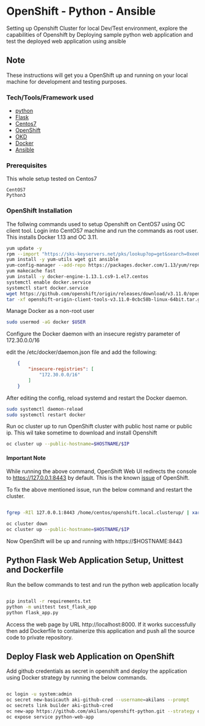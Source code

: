 # OpenShift - Python - Ansible

Setting up Openshift Cluster for local Dev/Test environment, explore the capabilities of Openshift by Deploying sample python web application and test the deployed web application using ansible

## Note

These instructions will get you a OpenShift up and running on your local machine for development and testing purposes.

### Tech/Tools/Framework used

* [python](https://www.python.org/)
* [Flask](http://flask.pocoo.org/)
* [Centos7](https://www.centos.org/)
* [OpenShift](https://www.openshift.com/)
* [OKD](https://www.okd.io/)
* [Docker](https://www.docker.com/)
* [Ansible](https://www.ansible.com/)

### Prerequisites

This whole setup tested on Centos7

```
CentOS7
Python3

```

### OpenShift Installation

The follwing commands used to setup Openshift on CentOS7 using OC client tool. Login into CentOS7 machine and run the commands as root user. This installs Docker 1.13 and OC 3.11. 

```bash
yum update -y
rpm --import "https://sks-keyservers.net/pks/lookup?op=get&search=0xee6d536cf7dc86e2d7d56f59a178ac6c6238f52e"
yum install -y yum-utils wget git ansible
yum-config-manager --add-repo https://packages.docker.com/1.13/yum/repo/main/centos/7
yum makecache fast
yum install -y docker-engine-1.13.1.cs9-1.el7.centos
systemctl enable docker.service
systemctl start docker.service
wget https://github.com/openshift/origin/releases/download/v3.11.0/openshift-origin-client-tools-v3.11.0-0cbc58b-linux-64bit.tar.gz
tar -xf openshift-origin-client-tools-v3.11.0-0cbc58b-linux-64bit.tar.gz -C /usr/local/bin/ --strip-components=1

```

Manage Docker as a non-root user

```bash
sudo usermod -aG docker $USER
```

Configure the Docker daemon with an insecure registry parameter of 172.30.0.0/16

edit the /etc/docker/daemon.json file and add the following:

```json
    {
        "insecure-registries": [
            "172.30.0.0/16"
        ]
    }
```

After editing the config, reload systemd and restart the Docker daemon.

```bash
sudo systemctl daemon-reload
sudo systemctl restart docker
```

Run oc cluster up to run OpenShift cluster with public host name or public ip. This wil take sometime to download and install Openshift

```bash
oc cluster up --public-hostname=$HOSTNAME/$IP 
```
#### Important Note

While running the above command, OpenShift Web UI redirects the console to https://127.0.0.1:8443 by default. This is the known [issue](https://github.com/openshift/origin/issues/20726) of OpenShift.

To fix the above mentioned issue, run the below command and restart the cluster.

```bash

fgrep -RIl 127.0.0.1:8443 /home/centos/openshift.local.clusterup/ | xargs sed -i 's/127.0.0.1:8443/$HOSTNAME:8443/g'

oc cluster down
oc cluster up --public-hostname=$HOSTNAME/$IP

```
Now OpenShift will be up and running with https://$HOSTNAME:8443

## Python Flask Web Application Setup, Unittest and Dockerfile

Run the bellow commands to test and run the python web application locally

```bash

pip install -r requirements.txt
python -m unittest test_flask_app
python flask_app.py

```

Access the web page by URL http://localhost:8000. If it works successfully then add Dockerfile to containerize this application and push all the source code to private repository.

## Deploy Flask web Application on OpenShift

Add github credentials as secret in openshift and deploy the application using Docker strategy by running the below commands.

```bash

oc login -u system:admin
oc secret new-basicauth aki-github-cred --username=akilans --prompt
oc secrets link builder aki-github-cred
oc new-app https://github.com/akilans/openshift-python.git --strategy docker --name python-web-app --source-secret aki-github-cred
oc expose service python-web-app

```